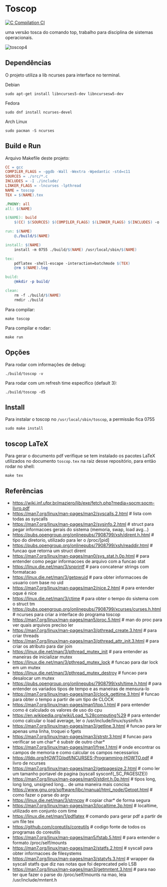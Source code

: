 # Toscop
[![C Compilation CI](https://github.com/Fabiokleis/toscop/actions/workflows/c-compilation-ci.yml/badge.svg?branch=main)](https://github.com/Fabiokleis/toscop/actions/workflows/c-compilation-ci.yml)

uma versão tosca do comando top,
trabalho para disciplina de sistemas operacionais.

![toscop4](https://user-images.githubusercontent.com/66813406/231803102-dae021aa-228b-4f96-8255-e3e38ff0d919.gif)

## Dependências 

O projeto utiliza a lib ncurses para interface no terminal.

Debian
```console
sudo apt-get install libncurses5-dev libncursesw5-dev
```

Fedora
```console
sudo dnf install ncurses-devel
```

Arch Linux
```console
sudo pacman -S ncurses
```

## Build e Run

Arquivo Makefile deste projeto:
```Makefile
CC = gcc
COMPILER_FLAGS = -ggdb -Wall -Wextra -Wpedantic -std=c11
SOURCES = ./src/*.c
INCLUDES = -I ./include/
LINKER_FLAGS = -lncurses -lpthread 
NAME = toscop
TEX = $(NAME).tex

.PHONY: all
all: $(NAME)

$(NAME): build
	$(CC) $(SOURCES) $(COMPILER_FLAGS) $(LINKER_FLAGS) $(INCLUDES) -o ./build/$(NAME)

run: $(NAME) 
	@./build/$(NAME)

install: $(NAME)
	install -m 0755 ./build/$(NAME) /usr/local/sbin/$(NAME)

tex:
	pdflatex -shell-escape -interaction=batchmode $(TEX) 
	@rm $(NAME).log 

build:
	@mkdir -p build/

clean:
	rm -f ./build/$(NAME)
	rmdir ./build
```

Para compilar:
```console
make toscop
```
Para compilar e rodar:
```console
make run
```

## Opções 
Para rodar com informações de debug:
```console
./build/toscop -v
```
Para rodar com um refresh time específico (default 3):
```console
./build/toscop -d5
```

## Install
Para instalar o toscop no `/usr/local/sbin/toscop`, a permissão fica 0755
```console
sudo make install
```

## toscop LaTeX
Para gerar o documento pdf verifique se tem instalado os pacotes LaTeX utilizados
no documento `toscop.tex` na raiz desse repositório, para então rodar no shell:
```console
make tex
```

## Referências
- https://wiki.inf.ufpr.br/maziero/lib/exe/fetch.php?media=socm:socm-livro.pdf 
- https://man7.org/linux/man-pages/man2/syscalls.2.html                # lista com todas as syscalls
- https://man7.org/linux/man-pages/man2/sysinfo.2.html                 # struct para pegar informacoes gerais do sistema (memoria, swap, load avg...)
- https://pubs.opengroup.org/onlinepubs/7908799/xsh/dirent.h.html      # tipo do diretorio, utilizado para ler o /proc/[pid] 
- https://pubs.opengroup.org/onlinepubs/7908799/xsh/readdir.html       # funcao que retorna um struct dirent
- https://man7.org/linux/man-pages/man0/sys_stat.h.0p.html             # para entender como pegar informacoes de arquivo com a funcao stat 
- https://linux.die.net/man/3/snprintf                                 # para concatenar strings com formatacao
- https://linux.die.net/man/3/getpwuid                                 # para obter informacoes de usuario com base no uid
- https://man7.org/linux/man-pages/man2/nice.2.html                    # para entender oque é nice
- https://linux.die.net/man/3/ctime                                    # para obter o tempo do sistema com o struct tm
- https://pubs.opengroup.org/onlinepubs/7908799/xcurses/curses.h.html  # ncurses para criar a interface do programa toscop
- https://man7.org/linux/man-pages/man5/proc.5.html                    # man do proc para ver quais arquivos preciso ler
- https://man7.org/linux/man-pages/man3/pthread_create.3.html          # para criar threads
- https://man7.org/linux/man-pages/man3/pthread_attr_init.3.html       # para criar os atributo para dar join
- https://linux.die.net/man/3/pthread_mutex_init                       # para entender as maneiras de inicializar mutex
- https://linux.die.net/man/3/pthread_mutex_lock                       # funcao para dar lock em um mutex
- https://linux.die.net/man/3/pthread_mutex_destroy                    # funcao para desalocar um mutex 
- https://pubs.opengroup.org/onlinepubs/7908799/xsh/time.h.html        # para entender os variados tipos de tempo e as maneiras de mensura-lo 
- https://man7.org/linux/man-pages/man3/clock_gettime.3.html           # funcao para obter o tempo a partir de um tipo de CLOCK 
- https://man7.org/linux/man-pages/man1/top.1.html                     # para entender como é calculado os valores de uso do cpu
- https://en.wikipedia.org/wiki/Load_%28computing%29                   # para entender como calcular o load average, ler o /usr/include/linux/sysinfo.h
- https://man7.org/linux/man-pages/man3/getline.3.html                 # funcao para ler apenas uma linha, troquei o fgets
- https://man7.org/linux/man-pages/man3/strstr.3.html                  # funcao para verificar se um char* é substr de outro char*
- https://man7.org/linux/man-pages/man1/free.1.html                    # onde encontrar os campos de memoria e como calcular os campos necessarios
- https://tldp.org/HOWTO/pdf/NCURSES-Programming-HOWTO.pdf             # livro de ncurses
- https://man7.org/linux/man-pages/man2/getpagesize.2.html             # como ler um tamanho portavel de pagina (syscall sysconf(_SC_PAGESIZE))
- https://man7.org/linux/man-pages/man0/stdint.h.0p.html               # tipos long, long long, unsigned long... de uma maneira mais concisa
- https://www.gnu.org/software/libc/manual/html_node/Getopt.html       # como fazer o parse do argv 
- https://linux.die.net/man/3/strncpy                                  # copiar char* de forma segura
- https://man7.org/linux/man-pages/man3/localtime.3p.html              # localtime, utilizado em conjunto com time
- https://linux.die.net/man/1/pdflatex                                 # comando para gerar pdf a partir de um file tex
- https://github.com/coreutils/coreutils                               # codigo fonte de todos os programas do coreutils
- https://man7.org/linux/man-pages/man5/fstab.5.html                   # para entender o formato /proc/self/mounts
- https://man7.org/linux/man-pages/man2/statfs.2.html                  # syscall para obter informacoes de filesystems
- https://man7.org/linux/man-pages/man3/statvfs.3.html                 # wrapper da syscall statfs que diz nas notas que foi deprecated pelo LSB
- https://man7.org/linux/man-pages/man3/getmntent.3.html               # para nao ter que fazer o parse do /proc/self/mounts na mao, leia /usr/include/mntent.h
